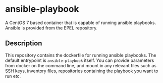 # ansible-playbook
A CentOS 7 based container that is capable of running ansible playbooks. Ansible is provided from the EPEL repository.

## Description
This repository contains the dockerfile for running ansible playbooks. The default entrypoint is `ansible-playbook` itself. You can provide parameters from docker on the command line, and mount in any relevant files such as SSH keys, inventory files, repositories containing the playbook you want to run etc.
